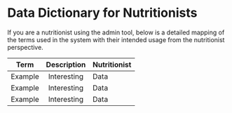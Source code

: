 # Data Dictionary for Nutritionists

If you are a nutritionist using the admin tool, below is a detailed mapping of the terms used in the system with their intended usage from the nutritionist perspective.

| Term    | Description | Nutritionist |
| ------- | :---------: | ------------ |
| Example | Interesting | Data         |
| Example | Interesting | Data         |
| Example | Interesting | Data         |
